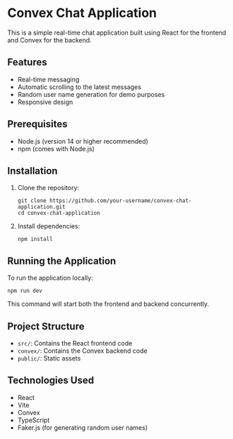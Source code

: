 # Convex Chat Application

This is a simple real-time chat application built using React for the frontend and Convex for the backend.

## Features

- Real-time messaging
- Automatic scrolling to the latest messages
- Random user name generation for demo purposes
- Responsive design

## Prerequisites

- Node.js (version 14 or higher recommended)
- npm (comes with Node.js)

## Installation

1. Clone the repository:
   ```
   git clone https://github.com/your-username/convex-chat-application.git
   cd convex-chat-application
   ```

2. Install dependencies:
   ```
   npm install
   ```

## Running the Application

To run the application locally:

```
npm run dev

```
This command will start both the frontend and backend concurrently.

## Project Structure

- `src/`: Contains the React frontend code
- `convex/`: Contains the Convex backend code
- `public/`: Static assets

## Technologies Used

- React
- Vite
- Convex
- TypeScript
- Faker.js (for generating random user names)
